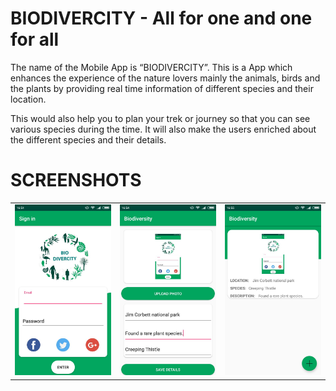 # BIODIVERCITY - All for one and one for all

The name of the Mobile App is “BIODIVERCITY”. 
This is a App which enhances the experience of the nature lovers mainly the animals, birds and the plants by providing real 
time information of different species and their location. 

This would also help you to plan your trek or journey so that you can see various species during the time.
It will also make the users enriched about the different species and their details.

# SCREENSHOTS

<table>
  <tr>
    <td><img src="docs/1.jpg"></td>
    <td><img src="docs/2.jpg"></td>
    <td><img src="docs/3.jpg"></td>
  </tr>
 </table>